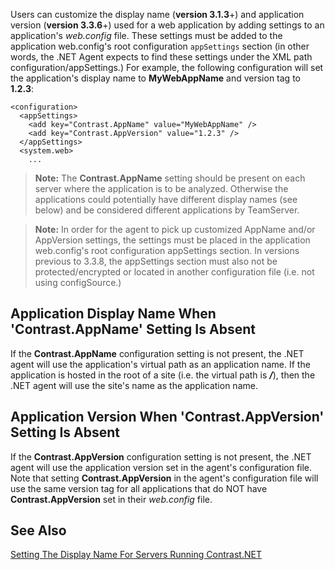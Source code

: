<!--
title: "Application Specific Settings"
description: "Guide to setting the applications display name and version"
tags: "configuration microsoft IIS application name agent installation .NET version"
-->

Users can customize the display name (**version 3.1.3**+) and application version (**version 3.3.6**+) used for a web application by adding settings to an application's *web.config* file. These settings must be added to the application web.config's root configuration ```appSettings``` section (in other words, the .NET Agent expects to find these settings under the XML path configuration/appSettings.) For example, the following configuration will set the application's display name to **MyWebAppName** and version tag to **1.2.3**:

```
<configuration>
  <appSettings>
    <add key="Contrast.AppName" value="MyWebAppName" />
    <add key="Contrast.AppVersion" value="1.2.3" />
  </appSettings>
  <system.web>
    ...
```

>**Note:** The **Contrast.AppName** setting should be present on each server where the application is to be analyzed. Otherwise the applications could potentially have different display names (see below) and be considered different applications by TeamServer. 

>**Note:** In order for the agent to pick up customized AppName and/or AppVersion settings, the settings must be placed in the application web.config's root configuration appSettings section. In versions previous to 3.3.8, the appSettings section must also not be protected/encrypted or located in another configuration file (i.e. not using configSource.)

## Application Display Name When 'Contrast.AppName' Setting Is Absent

If the **Contrast.AppName** configuration setting is not present, the .NET agent will use the application's virtual path as an application name. If the application is hosted in the root of a site (i.e. the virtual path is ***/***), then the .NET agent will use the site's name as the application name.

## Application Version When 'Contrast.AppVersion' Setting Is Absent

If the **Contrast.AppVersion** configuration setting is not present, the .NET agent will use the application version set in the agent's configuration file. Note that setting **Contrast.AppVersion** in the agent's configuration file will use the same version tag for all applications that do NOT have **Contrast.AppVersion** set in their *web.config* file. 


## See Also

[Setting The Display Name For Servers Running Contrast.NET](installation_netconfig.html#server)
